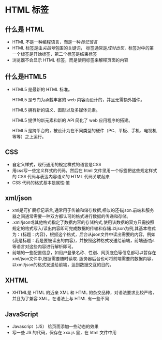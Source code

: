 # HTML 标签

## 什么是 HTML

- HTML 不是一种编程语言，而是一种*标记语言*
- HTML 标签是由*尖括号*包围的关键词， 标签通常是*成对出现*，标签对中的第一个标签是开始标签，第二个标签是结束标签
- 浏览器不会显示 HTML 标签，而是使用标签来解释页面的内容

## 什么是HTML5

- HTML5 是最新的 HTML 标准。

  HTML5 是专门为承载丰富的 web 内容而设计的，并且无需额外插件。

  HTML5 拥有新的语义、图形以及多媒体元素。

  HTML5 提供的新元素和新的 API 简化了 web 应用程序的搭建。

  HTML5 是跨平台的，被设计为在不同类型的硬件（PC、平板、手机、电视机等等）之上运行。

## CSS

- 自定义样式，现行通用的规定样式的语言是CSS
- 用css写一些定义样式的代码，然后在 html 文件里用一个<link>标签把这些规定样式的 CSS 代码与表达内容语义的 HTML 代码关联起来
- CSS 代码的格式基本是属性:值

## xml/json

- xml是可扩展标记语言,通常用于传输和储存数据,相似的还有json.前端和服务器之间通常需要一种双方都认可的格式进行数据的传递和存储。 
- .xml/json或其他格式指定了数据内容的存储格式,使用该数据的双方只需按照规定的格式写入/读出内容即可完成数据的传输和存储.以json为例,其基本格式为：{标题：内容}，根据这个格式，后台从json文件中读出需要的内容，例如{我是标题：我是要被读出的内容}，并按照这种格式发送给前端，前端通过js等语言对这些内容进行解析即可。
- 前端的一些配置信息，如用户登录名称、性别、网页底色等信息都可以暂存在xml/json文件中,根据需要随时读取. 服务器后台也可将前端需要的数据内容，以xml/json的格式发送给前端，达到数据交互的目的。

## XHTML

- XHTML是 HTML 的近亲 XML 和 HTML 的杂交品种，对语法要求比较严格，并且为了兼容 XML，在语法上与 HTML 有一些不同

## JavaScript

-  Javascript（JS） 给页面添加一些动态的效果
- 写一些 JS 的代码，保存在 xxx.js 里，在 html 文件中用 <script> 关联进来

## AJAX  (Asynchronous Javascript And XML)  

- 异步JavaScript和XML这不是一个全新的技术,而是利用已有的js/css/xml等技术达到前端数据及时更新的效果.
- 对用户而言，前端页面的刷新就是点击页面刷新按钮 或者F5实现页面内容的刷新。页面刷新的目的是让页面从新从服务器获取数据，通常是在页面长时间未更新数据，至于多长时间算长，没有定论。例如，门户网站的新闻列表，可能1个小时之内，服务器后台已增加了很多条新的新闻，前端可以通过刷新，从新获取最新的新闻展示在页面上。
- AJAX就是实现了自动更新需要刷新的数据的效果。其基本思路是前端js与后台不断通讯,及时获取前端某部分数据的变化信息,及时进行自动数据获取更新,使用户无需刷新网页即可保持页面数据最新的状态。例如，球赛文字直播、股票实时信息等。

## Web Server 和 Web Services

- 浏览器给服务器发一个请求，服务器不是一看就知道怎么响应的，这些请求和响应要有一个通用的写法，也就是要有一个协议，常用的是 HTTP 协议。
  - Web Server服务器知道按协议要写什么东西进去，完成客户端与服务器的交互
  - 除了提供 Web Service， Web Server 还会兼顾很多功能，包括提供缓存，平衡负载
- 要让这些形形色色的机器能够通过网络进行交互，我们就需要指明一种协议（比如 HTTP/HTTPS）和一种数据封装格式（比如 HTML/XML），Web Server 提供的 Web Service，指的就是这种协议+格式的交流体系

## HTML 基础标签实例

- VS Code中调试HTML代码，按F5，选择chrome
  - HTML文件中输入html:5直接按Tab键，生成html 页面的骨架，写例如<h1></h1>标签也可以直接写h1后直接按Tab键

### HTML 元素、标签、属性

属性与标记之间、各属性之间需要以空格隔开。属性值以双引号括起来

- **元素：**

  HTML网页实际上就是由许许多多各种各样的HTML元素构成的文本文件，并且任何网页浏览器都可以直接运行HTML文件。所以可以这样说，HTML元素就是构成HTML文件的基本对象，HTML元素可以说是一个统称而已。HTML元素就是通过使用HTML标签进行定义的。

- **标签：**

  标签就是<head>、<body>、<table>等被尖括号“<”和“>”包起来的对象，绝大部分的标签都是成对出现的，如<table></talbe>、<form></form>。当然还有少部分不是成对出现的，如<br>、<hr>等。

  标签就是用来标记HTML元素的。位于起始标签和结束标签之间的文本就是HTML元素的内容。

- **属性：**

  为HTML元素提供各种附加信息的就是HTML属性，它总是以"属性名=属性值"这种名值对的形式出现，而且属性总是在HTML元素的开始标签中进行定义。

### 样式

- `style`属性：直接将样式添加到 HTML 元素，或者间接地在独立的样式表中（CSS 文件）进行定义。

- **不赞成使用的标签和属性**

  - | 标签                 | 描述               |
    | :------------------- | :----------------- |
    | <center>             | 定义居中的内容。   |
    | <font> 和 <basefont> | 定义 HTML 字体。   |
    | <s> 和 <strike>      | 定义删除线文本     |
    | <u>                  | 定义下划线文本     |
    | 属性                 | 描述               |
    | align                | 定义文本的对齐方式 |
    | bgcolor              | 定义背景颜色       |
    | color                | 定义文本颜色       |

    对于以上这些标签和属性：请使用样式代替！

  - bgcolor--style="background-color:red"

  - <font>--style="font-family:arial;"

  - color--style="color:red;"

  - style="font-size:20px;"

  - align--style="text-align:center"

### 文本格式化

- **文本格式化标签**

  | 标签     | 描述                                  |
  | :------- | :------------------------------------ |
  | <b>      | 定义粗体文本。                        |
  | <big>    | 定义大号字。                          |
  | <em>     | 定义着重文字。                        |
  | <i>      | 定义斜体字。                          |
  | <small>  | 定义小号字。                          |
  | <strong> | 定义加重语气。                        |
  | <sub>    | 定义下标字。                          |
  | <sup>    | 定义上标字。                          |
  | <ins>    | 定义插入字。                          |
  | <del>    | 定义删除字。                          |
  | <s>      | *不赞成使用。*使用 <del> 代替。       |
  | <strike> | *不赞成使用。*使用 <del> 代替。       |
  | <u>      | *不赞成使用。*使用样式（style）代替。 |

- **“计算机输出”标签**

  | 标签         | 描述                            |
  | :----------- | :------------------------------ |
  | <code>       | 定义计算机代码。                |
  | <kbd>        | 定义键盘码。                    |
  | <samp>       | 定义计算机代码样本。            |
  | <typewriter> | 定义打字机代码。                |
  | <var>        | 定义变量。                      |
  | <pre>        | 定义预格式文本。                |
  | <listing>    | *不赞成使用。*使用 <pre> 代替。 |
  | <plaintext>  | *不赞成使用。*使用 <pre> 代替。 |
  | <xmp>        | *不赞成使用。*使用 <pre> 代替。 |

  ## 引用、引用和术语定义

  | 标签         | 描述               |
  | :----------- | :----------------- |
  | <abbr>       | 定义缩写。         |
  | <acronym>    | 定义首字母缩写。   |
  | <address>    | 定义地址。         |
  | <bdo>        | 定义文字方向。     |
  | <blockquote> | 定义长的引用。     |
  | <q>          | 定义短的引用语。   |
  | <cite>       | 定义引用、引证。   |
  | <dfn>        | 定义一个定义项目。 |

## 一个简单的 HTML 文件

- `<html>`表示应用的是HTML标准
- 浏览器标题栏的显示会包含在`<head></head>`标签中
  - 标题栏的文字用`<title>`文字`</title>`标签显示
  - 没有设置标题栏文字时，会采用HTML文件名作为标题栏
- 浏览器中的内容在`<body></body>`标签中
  - 段落元素由 `<p></p>` 标签定义

```html
<html>
    <head>
        <title>浏览器头文字</title>
    </head>
    <body>
        <p>title显示在浏览器头的文字</p>
        <p>body显示在浏览器内的文字</p>
    </body>
</html>
```

### 段落

- 段落元素由 `<p></p>` 标签定义
- 在p标签中写很多行只会显示一行，留很多空格只会显示一个空格
- 段落的行数依赖于浏览器窗口的大小。如果调节浏览器窗口的大小，将改变段落中的行数
- 浏览器忽略了源代码中的排版，不顶行排版也会排版成无缩进格式
- 想要显示很多行，可以用`<br />`文字`<br/>`标签将文字分割开

```html
<html>
    <body>
        <p>
            这段有很多行，但是我不在意
        </p>
        <p>
                    这段有很多行,
            但是 我不      在意
        </p>
        <p>
            段落的行数依赖于浏览器窗口的大小。<br/>如果调节浏览器窗口的大小，将改变段落中的行数<br/>
        </p>
    </body>
</html>
```

### 标题

- 标题用`<h1></h>`表示，数值越大，标题级别越低
- 仅仅把标题标签用于标题文本，不要仅仅为了产生粗体文本而使用
- 标题对齐方式可在标题标签h1中添加`align="center"/"left"/"right">文字<`实现

```html
<html>
    <body>
        <h1 align="left">
            标题1
        </h1>
        <h2 align="center">
            标题2
        </h2>
        <h3 align="right">
            标题3
        </h3>
    </body>
</html>
```

### 水平线

- `<hr/>`标签定义水平线

###  注释

- <!--内容-->定义注释

### 背景颜色

- 在`<body>`标签中添加bgcolor='颜色'：如`<body bgcolor="yellow">`

### 链接

- 用`<a href='链接'>文本</a>`

- 用图像作链接

  - 在链接的开始标签后添加图像标签：

    ```html
    <!DOCTYPE HTML>
    <html>
        <body>
            <a href="/example/html/lastpage.html">
            <img src=C:\Users\blackwalnutlabs\Pictures\Saved Pictures\54c2ac81812110150a260b0ec8ddea2e.jpg"/>
            </a>
        </body>
    </html>
    ```


### 
